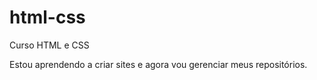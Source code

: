 # html-css
 Curso HTML e CSS

Estou aprendendo a criar sites e agora vou gerenciar meus repositórios.